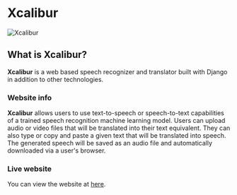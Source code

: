# Xcalibur
![Xcalibur](https://github.com/morikeli/Xcalibur/assets/78599959/129ef7dc-3035-4610-8c77-aacadc7c2c8a)

## What is Xcalibur?
**Xcalibur** is a web based speech recognizer and translator built with Django in addition to other technologies.


### Website info

**Xcalibur** allows users to use text-to-speech or speech-to-text capabilities of a trained speech recognition machine learning model. Users can upload audio or video files that will be translated into their text equivalent. They can also type or copy and paste a given text that will be translated into speech. The generated speech will be saved as an audio file and automatically downloaded via a user's browser. 

### Live website
You can view the website at [here](https://xcalibur-tts.onrender.com/).
